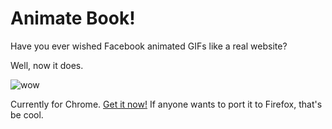 Animate Book!
=============

Have you ever wished Facebook animated GIFs like a real website?

Well, now it does.

![wow](https://s3.amazonaws.com/rouge8-files/gifs/wow.gif)

Currently for Chrome. [Get it now!][chrome] If anyone wants to port it to Firefox, that's be cool.


[chrome]: https://chrome.google.com/webstore/detail/animate-book/lljgfacpcbajoiobfcgbijhbkfpibkhc/related
